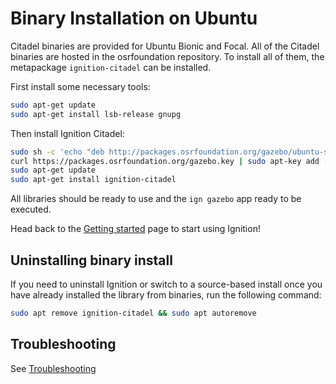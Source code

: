 # Binary Installation on Ubuntu

Citadel binaries are provided for Ubuntu Bionic and Focal. All of the Citadel
binaries are hosted in the osrfoundation repository. To install all of them,
the metapackage `ignition-citadel` can be installed.

First install some necessary tools:

```bash
sudo apt-get update
sudo apt-get install lsb-release gnupg
```

Then install Ignition Citadel:


```bash
sudo sh -c 'echo "deb http://packages.osrfoundation.org/gazebo/ubuntu-stable `lsb_release -cs` main" > /etc/apt/sources.list.d/gazebo-stable.list'
curl https://packages.osrfoundation.org/gazebo.key | sudo apt-key add -
sudo apt-get update
sudo apt-get install ignition-citadel
```

All libraries should be ready to use and the `ign gazebo` app ready to be executed.

Head back to the [Getting started](/docs/all/getstarted)
page to start using Ignition!

## Uninstalling binary install

If you need to uninstall Ignition or switch to a source-based install once you
have already installed the library from binaries, run the following command:

```bash
sudo apt remove ignition-citadel && sudo apt autoremove
```

## Troubleshooting

See [Troubleshooting](/docs/citadel/troubleshooting#ubuntu)

